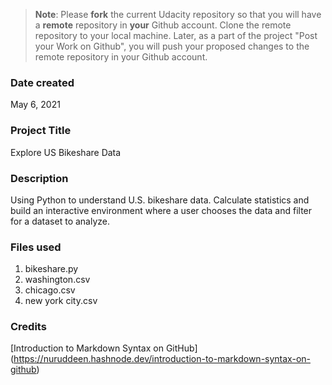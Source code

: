 >**Note**: Please **fork** the current Udacity repository so that you will have a **remote** repository in **your** Github account. Clone the remote repository to your local machine. Later, as a part of the project "Post your Work on Github", you will push your proposed changes to the remote repository in your Github account.

### Date created
May 6, 2021

### Project Title
Explore US Bikeshare Data

### Description

Using Python to understand U.S. bikeshare data. Calculate statistics and build an interactive environment where a user chooses the data and filter for a dataset to analyze.


### Files used
1. bikeshare.py
1. washington.csv
1. chicago.csv
1. new york city.csv

### Credits
[Introduction to Markdown Syntax on GitHub] (https://nuruddeen.hashnode.dev/introduction-to-markdown-syntax-on-github)

